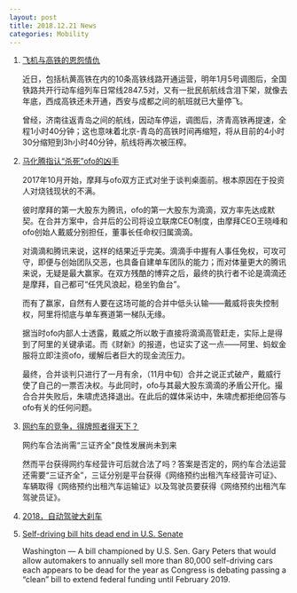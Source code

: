 ```yaml
---
layout: post
title: 2018.12.21 News
categories: Mobility
---
```


1. [飞机与高铁的恩怨情仇](https://www.huxiu.com/article/277514.html)

    近日，包括杭黄高铁在内的10条高铁线路开通运营，明年1月5号调图后，全国铁路共开行动车组列车日常线2847.5对，又有一批民航航线含泪下架，就像去年底，西成高铁还未开通，西安与成都之间的航班就已大量停飞。

    曾经，济南往返青岛之间的航线，因动车停运，调图后，济青高铁再提速，全程1小时40分钟；这也意味着北京-青岛的高铁时间再缩短，将从目前的4小时30分缩短到3h小时40分钟，航线将再次被压榨。

2. [马化腾指认“杀死”ofo的凶手](https://www.huxiu.com/article/277528.html)

    2017年10月开始，摩拜与ofo双方正式对坐于谈判桌面前。根本原因在于投资人对烧钱现状的不满。

    彼时摩拜的第一大股东为腾讯，ofo的第一大股东为滴滴，双方率先达成默契。在合并方案中，合并后的公司将设立联席CEO制度，由摩拜CEO王晓峰和ofo创始人戴威分别担任，董事长任命权归属滴滴。

    对滴滴和腾讯来说，这样的结果近乎完美。滴滴手中握有人事任免权，可攻可守，即便与创始团队交恶，也具备自建单车团队的能力；而对体量更大的腾讯来说，无疑是最大赢家。在双方残酷的博弈之后，最终的执行者不论是滴滴还是摩拜，自己都可“任凭风浪起，稳坐钓鱼台”。

    而有了赢家，自然有人要在这场可能的合并中低头认输——戴威将丧失控制权，阿里将彻底与单车赛道第一梯队无缘。

    据当时ofo内部人士透露，戴威之所以敢于直接将滴滴高管赶走，实际上是得到了阿里的关键承诺。而《财新》的报道，也证实了这一点——阿里、蚂蚁金服将立即注资ofo，缓解后者巨大的现金流压力。

    最终，合并谈判只进行了一月有余，（11月中旬）合并之说正式破产，戴威行使了自己的一票否决权。与此同时，ofo与其最大股东滴滴的矛盾公开化。撮合合并失败后，朱啸虎选择退出。在此后的媒体采访中，朱啸虎都拒绝回答与ofo有关的任何问题。

3. [网约车的竞争，得牌照者得天下？](https://36kr.com/p/5168309.html)

    网约车合法尚需“三证齐全”良性发展尚未到来

    然而平台获得网约车经营许可后就合法了吗？答案是否定的，网约车合法运营还需要“三证齐全”，三证分别是平台获得《网络预约出租汽车经营许可证》、车辆取得《网络预约出租汽车运输证》以及驾驶员要获得《网络预约出租汽车驾驶员证》。

4. [2018，自动驾驶大刹车](https://36kr.com/p/5168222.html)

5. [Self-driving bill hits dead end in U.S. Senate](https://www.detroitnews.com/story/business/autos/mobility/2018/12/20/self-driving-bill-hits-dead-end-u-s-senate/2366295002/)

    Washington — A bill championed by U.S. Sen. Gary Peters that would allow automakers to annually sell more than 80,000 self-driving cars each appears to be dead for the year as Congress is debating passing a “clean” bill to extend federal funding until February 2019.                                                                                                                                                                                                                                                                                                                                                                                                                                                                                                                                                                                                                                                                                                                                                                                                                                                                                                                                                                                                                                                                                                                                                                                                                                                                                                                                                                                                                                                                                                                                                                                                                                                                                                                                                                                                                                                                                                                                                                                                                                                                                                                                                                                                                                                                                                                                                                                                                                                                                                                                                                                                                                                                                                                                                                                                                                                                                                                                                                                                                                                                                                                                                                                                                                                                                                                                                                                                                                                                                                                                                                                                                                                                                                                                                                                                                                                                                                                                                                                                                                                                                                                                                                                                                                                                                                                                                                                                                                                                                                                                                                                                                                                                                                                                                                                                                                                                                                                                                                                                                                                                                                                                                                                                                                                                                                                                                                                                                                                                                                                                                                                                                                                                                                                                                                                                                                                                                                                                                                                                                                                                                                                                                                                                                                                                                                                                                                                                                                                                                                                                                                                                                                                                                                                                                                                                                                                                                                                                                                                                                                                                                                                                                                                                                                                                                                                                                                                                                                                                                                                                                                                                                                                                                                                                                                                                                                                                                                                                                                                                                                                                                                                                                                                                                                                                                                                                                                                                                                                                                                                                                                                                                                                                                                                                                                                                                                                                                                                                                                                                                                                                                                                                                                                                                                                                                                                                                                                                                                                                                                                                                                                                                                                                                                                                                                                                                                                                                                                                                                                                                                                                                                                                                                                                                                                                                                                                                                                                                                                                                                                                                                                                                                                                                                                                                                                                                                                                                                                                                                                                                                                                                                                                                                                                                                                                                                                                                                                                                                                                                                                                                                                                                                                                                                                                                                                                                                                                                                                                                                                                                                                                                                                                                                                                                                                                                                                                                                                                                                                                                                                                                                                                                                                                                                                                                                                                                                                                                                                                                                                                                                                                                                                                                                                                                                                                                                                                                                                                                                                                                                                                                                                                                                                                                                                                                                                                                                                                                                                                                                                                                                                                                                                                                                                                                                                                                                                                                                                                                                                                                                                                                                                                                                                                                                                                                                                                                                                                                                                                                                                                                                                                                                                                                                                                                                                                                                                                                                                                                                                                                                                                                                                                                                                                                                                                                                                                                                                                                                                                                                                                                                                                                                                                                                                                                                                                                                                                                                                                                                                                                                                                                                                                                                                                                                                                                                                                                                                                                                                                                                                                                                                                                                                                                                                                                                                                                                                                                                                                                                                                                                                                                                                                                                                                                                                                                                                                                                                                                                                                                                                                                                                                                                                                                                                                                                                                                                                                                                                                                                                                                                                                                                                                                                                                                                                                                                                                                                                                                                                                                                                                                                                                                                                                         